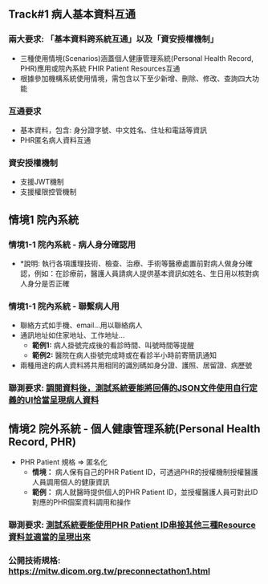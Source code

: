 ## Track#1 病人基本資料互通
### 兩大要求: 「基本資料跨系統互通」以及「資安授權機制」
* 三種使用情境(Scenarios)涵蓋個人健康管理系統(Personal Health Record, PHR)應用或院內系統 FHIR Patient Resources互通
* 根據參加機構系統使用情境，需包含以下至少新增、刪除、修改、查詢四大功能

### 互通要求 
* 基本資料，包含: 身分證字號、中文姓名、住址和電話等資訊
* PHR匿名病人資料互通

### 資安授權機制
* 支援JWT機制
* 支援權限控管機制

## **情境1 院內系統** 

### 情境1-1 院內系統 - 病人身分確認用
* *說明: 執行各項護理技術、檢查、治療、手術等醫療處置前對病人做身分確認，例如：在診療前，醫護人員請病人提供基本資訊如姓名、生日用以核對病人身分是否正確

### 情境1-1 院內系統 - 聯繫病人用
* 聯絡方式如手機、email…用以聯絡病人
* 通訊地址如住家地址、工作地址…
  - **範例1:** 病人掛號完成後的看診時間、叫號時間等提醒
  - **範例2:** 醫院在病人掛號完成時或在看診半小時前寄簡訊通知
* 兩種用途的病人資料將共用相同的識別碼如身分證、護照、居留證、病歷號

### **聯測要求**: <u>調閱資料後，測試系統要能將回傳的JSON文件使用自行定義的UI恰當呈現病人資料</U>

## 情境2 院外系統 - 個人健康管理系統(Personal Health Record, PHR)
* PHR Patient 規格 => 匿名化
  - **情境：** 病人保有自己的PHR Patient ID，可透過PHR的授權機制授權醫護人員調用個人的健康資訊
  - **範例：** 病人就醫時提供個人的PHR Patient ID，並授權醫護人員可對此ID對應的PHR個案資料調用和操作

### 聯測要求: <u>測試系統要能使用PHR Patient ID串接其他三種Resource資料並適當的呈現出來</U>

### 公開技術規格: https://mitw.dicom.org.tw/preconnectathon1.html